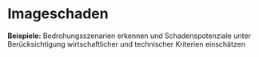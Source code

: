 # Imageschaden

**Beispiele:** Bedrohungsszenarien erkennen und Schadenspotenziale unter Berücksichtigung wirtschaftlicher und technischer Kriterien einschätzen
